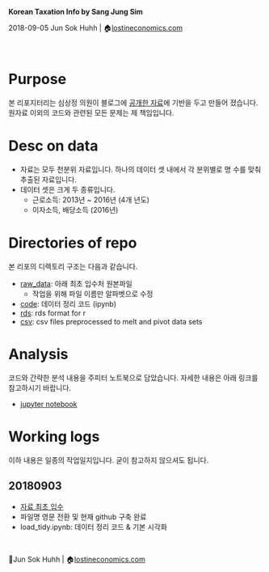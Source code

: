 **Korean Taxation Info by Sang Jung Sim**

2018-09-05
Jun Sok Huhh | :house:[lostineconomics.com](http://lostineconomics.com)

&nbsp; 

# Purpose 

본 리포지터리는 심상정 의원이 블로그에 [공개한 자료](https://m.blog.naver.com/PostView.nhn?blogId=713sim&logNo=221350785950&proxyReferer=https%3A%2F%2Ft.co%2FQYfrnFqnnO%3Famp%3D1)에 기반을 두고 만들어 졌습니다.
원자료 이외의 코드와 관련된 모든 문제는 제 책임입니다. 

# Desc on data 

* 자료는 모두 천분위 자료입니다. 하나의 데이터 셋 내에서 각 분위별로 명 수를 맞춰 추출된 자료입니다. 
* 데이터 셋은 크게 두 종류입니다. 
  * 근로소득: 2013년 ~ 2016년 (4개 년도)
  * 이자소득, 배당소득 (2016년) 

# Directories of repo  

본 리포의 디렉토리 구조는 다음과 같습니다. 

* [raw_data](https://github.com/anarinsk/simsangjung/tree/master/raw_data): 아래 최초 입수처 원본파일
    * 작업을 위해 파일 이름만 알파벳으로 수정 
* [code](https://github.com/anarinsk/simsangjung/tree/master/code): 데이터 정리 코드 (ipynb)
* [rds](https://github.com/anarinsk/simsangjung/tree/master/rds): rds format for r 
* [csv](https://github.com/anarinsk/simsangjung/tree/master/csv): csv files preprocessed to melt and pivot data sets

# Analysis

코드와 간략한 분석 내용을 주피터 노트북으로 담았습니다. 자세한 내용은 아래 링크를 참고하시기 바랍니다. 

* [jupyter notebook](https://nbviewer.jupyter.org/github/anarinsk/simsangjung/blob/master/code/load_tidy.ipynb)

# Working logs 

이하 내용은 일종의 작업일지입니다. 굳이 참고하지 않으셔도 됩니다. 

## 20180903 

* [자료 최초 입수](https://m.blog.naver.com/PostView.nhn?blogId=713sim&logNo=221350785950&proxyReferer=https%3A%2F%2Ft.co%2FQYfrnFqnnO%3Famp%3D1)
* 파일명 영문 전환 및 현재 github 구축 완료 
* load_tidy.ipynb: 데이터 정리 코드 & 기본 시각화 

&nbsp; 

:feet:Jun Sok Huhh | :house:[lostineconomics.com](http://lostineconomics.com)
<!--stackedit_data:
eyJoaXN0b3J5IjpbMTY4NjM2NjgzNiwzOTY3ODc4MDQsMTEwOD
c2NDcwMF19
-->
